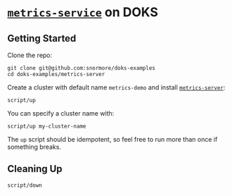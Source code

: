# [`metrics-service`](https://github.com/kubernetes-incubator/metrics-server) on DOKS

## Getting Started

Clone the repo:
```
git clone git@github.com:snormore/doks-examples
cd doks-examples/metrics-server
```

Create a cluster with default name `metrics-demo` and install [`metrics-server`](https://github.com/kubernetes-incubator/metrics-server):
```
script/up
```

You can specify a cluster name with:
```
script/up my-cluster-name
```

The `up` script should be idempotent, so feel free to run more than once if something breaks.

## Cleaning Up

```
script/down
```
